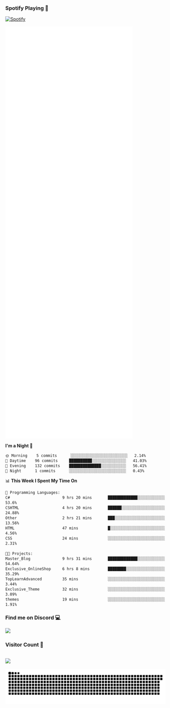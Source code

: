 ### Spotify Playing 🎵
[![Spotify](https://spotify-livestats-callme-milad.vercel.app/api/spotify)](https://open.spotify.com/user/314mrt6dxn5cqoxklh3thbwlr6by)

<img align="center" src="/github-metrics.svg" alt="Metrics" width="400">

<!--START_SECTION:waka-->
**I'm a Night 🦉** 

```text
🌞 Morning    5 commits      ░░░░░░░░░░░░░░░░░░░░░░░░░   2.14% 
🌆 Daytime    96 commits     ██████████░░░░░░░░░░░░░░░   41.03% 
🌃 Evening    132 commits    ██████████████░░░░░░░░░░░   56.41% 
🌙 Night      1 commits      ░░░░░░░░░░░░░░░░░░░░░░░░░   0.43%

```


📊 **This Week I Spent My Time On** 

```text
💬 Programming Languages: 
C#                       9 hrs 20 mins       █████████████░░░░░░░░░░░░   53.6% 
CSHTML                   4 hrs 20 mins       ██████░░░░░░░░░░░░░░░░░░░   24.88% 
Other                    2 hrs 21 mins       ███░░░░░░░░░░░░░░░░░░░░░░   13.56% 
HTML                     47 mins             █░░░░░░░░░░░░░░░░░░░░░░░░   4.56% 
CSS                      24 mins             ░░░░░░░░░░░░░░░░░░░░░░░░░   2.31%

🐱‍💻 Projects: 
Master_Blog              9 hrs 31 mins       █████████████░░░░░░░░░░░░   54.64% 
Exclusive_OnlineShop     6 hrs 8 mins        ████████░░░░░░░░░░░░░░░░░   35.29% 
TopLearnAdvanced         35 mins             ░░░░░░░░░░░░░░░░░░░░░░░░░   3.44% 
Exclusive_Theme          32 mins             ░░░░░░░░░░░░░░░░░░░░░░░░░   3.09% 
themes                   19 mins             ░░░░░░░░░░░░░░░░░░░░░░░░░   1.91%

```


<!--END_SECTION:waka-->

### Find me on Discord 💻
<a href="https://discord.gg/t35EjYprS6" rel="nofollow"> 
  <img src="https://discord.c99.nl/widget/theme-3/977957889358573609.png" data-canonical-src="https://discord.c99.nl/widget/theme-3/977957889358573609.png" style="max-width: 100%;"></a>

### Visitor Count 🔢
<p align="left"> 
  <br>
  <img src="https://profile-counter.glitch.me/callme-devil/count.svg" />
</p>

<img src="https://github.com/callme-devil/callme-devil/blob/output/github-contribution-grid-snake.svg" alt="snake" style="max-width: 100%;">
